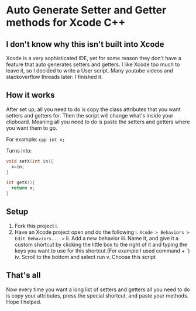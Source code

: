 # Auto Generate Setter and Getter methods for Xcode C++
## I don't know why this isn't built into Xcode
Xcode is a very sophisticated IDE, yet for some reason they don't have a feature that auto generates setters and getters. I like Xcode too much to leave it, so I decided to write a User script. Many youtube videos and stackoverflow threads later: I finished it.

## How it works
After set up, all you need to do is copy the class attributes that you want setters and getters for. Then the script will change what's inside your clipboard. Meaning all you need to do is paste the setters and getters where you want them to go.

For example:
```cpp int x;```
  
Turns into:
```cpp
void setX(int in){ 
  x=in; 
}

int getX(){ 
  return x; 
}
```

## Setup
1. Fork this project
  i. 
2. Have an Xcode project open and do the following
  i. `Xcode > Behaviors > Edit Behaviors... >`
  ii. Add a new behavior
  iii. Name it, and give it a custom shortcut by clicking the little box to the right of it and typing the keys you want to use for this shortcut.(For example I used command + \`)
  iv. Scroll to the bottom and select run
  v. Choose this script

## That's all
Now every time you want a long list of setters and getters all you need to do is copy your attributes, press the special shortcut, and paste your methods. Hope I helped.
